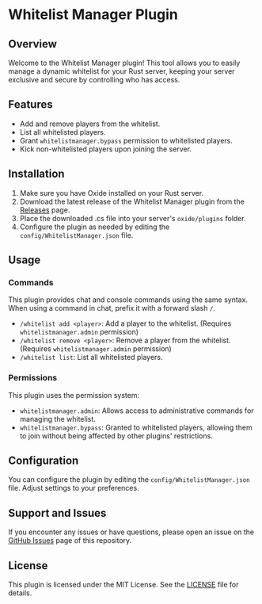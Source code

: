 # Whitelist Manager Plugin

## Overview

Welcome to the Whitelist Manager plugin! This tool allows you to easily manage a dynamic whitelist for your Rust server, keeping your server exclusive and secure by controlling who has access.

## Features

- Add and remove players from the whitelist.
- List all whitelisted players.
- Grant `whitelistmanager.bypass` permission to whitelisted players.
- Kick non-whitelisted players upon joining the server.

## Installation

1. Make sure you have Oxide installed on your Rust server.
2. Download the latest release of the Whitelist Manager plugin from the [Releases](https://umod.org/plugins/wmgDoDQK2Z) page.
3. Place the downloaded .cs file into your server's `oxide/plugins` folder.
4. Configure the plugin as needed by editing the `config/WhitelistManager.json` file.

## Usage

### Commands

This plugin provides chat and console commands using the same syntax. When using a command in chat, prefix it with a forward slash `/`.

- `/whitelist add <player>`: Add a player to the whitelist. (Requires `whitelistmanager.admin` permission)
- `/whitelist remove <player>`: Remove a player from the whitelist. (Requires `whitelistmanager.admin` permission)
- `/whitelist list`: List all whitelisted players.

### Permissions

This plugin uses the permission system:

- `whitelistmanager.admin`: Allows access to administrative commands for managing the whitelist.
- `whitelistmanager.bypass`: Granted to whitelisted players, allowing them to join without being affected by other plugins' restrictions.

## Configuration

You can configure the plugin by editing the `config/WhitelistManager.json` file. Adjust settings to your preferences.

## Support and Issues

If you encounter any issues or have questions, please open an issue on the [GitHub Issues](https://github.com/Cobrakiller456/-whitelist-manager/issues) page of this repository.

## License

This plugin is licensed under the MIT License. See the [LICENSE]([LICENSE](https://github.com/Cobrakiller456/Whitelist-Manager/blob/main/LICENSE)https://github.com/Cobrakiller456/Whitelist-Manager/blob/main/LICENSE) file for details.


